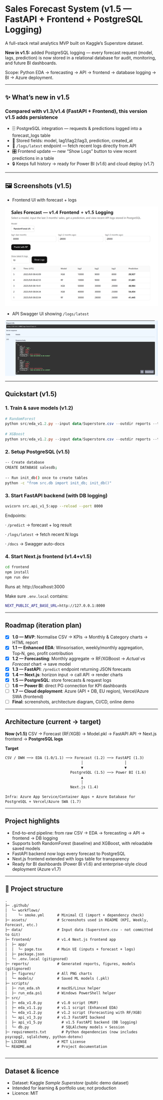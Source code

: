 # Sales Forecast System (v1.5 — FastAPI + Frontend + PostgreSQL Logging)

A full-stack retail analytics MVP built on Kaggle’s Superstore dataset.

**New in v1.5:** added PostgreSQL logging — every forecast request (model, lags, prediction) is now stored in a relational database for audit, monitoring, and future BI dashboards. 

Scope: Python EDA → forecasting → API → frontend → database logging → BI → Azure deployment.

---

## ✨ What’s new in v1.5

### Compared with v1.3/v1.4 (FastAPI + Frontend), this version v1.5 adds persistence
- 🗄️ PostgreSQL integration — requests & predictions logged into a forecast_logs table
- 📝 Stored fields: model, lag1/lag2/lag3, prediction, created_at
- 🔎 `/logs/latest` endpoint — fetch recent logs directly from API
- 🎛️ Frontend update — new “Show Logs” button to view recent predictions in a table
- 🔒 Keeps full history → ready for Power BI (v1.6) and cloud deploy (v1.7)

---

## 🖼️ Screenshots (v1.5)

- Frontend UI with forecast + logs

![Frontend with Logs](assets/frontend_with_logs.png)

- API Swagger UI showing `/logs/latest`

![API Docs Logs](assets/api_swagger_logs.png) 

---

## Quickstart (v1.5)

### 1. Train & save models (v1.2)
```powershell
# RandomForest
python src/eda_v1.2.py --input data/Superstore.csv --outdir reports --title "Retail EDA — MVP 1.2"

# XGBoost
python src/eda_v1.2.py --input data/Superstore.csv --outdir reports --title "Retail EDA — MVP 1.2 (XGB)" --model xgb
```

### 2. Setup PostgreSQL (v1.5)
```bash
-- Create database
CREATE DATABASE salesdb;

-- Run init_db() once to create tables
python -c "from src.db import init_db; init_db()"
```


### 3. Start FastAPI backend (with DB logging)
```bash
uvicorn src.api_v1_5:app --reload --port 8000
```

Endpoints:

· `/predict` → forecast + log result

· `/logs/latest` → fetch recent N logs

· `/docs` → Swagger auto-docs

### 4. Start Next.js frontend (v1.4+v1.5)
```bash
cd frontend
npm install
npm run dev
```
Runs at: http://localhost:3000

Make sure `.env.local` contains:
```bash
NEXT_PUBLIC_API_BASE_URL=http://127.0.0.1:8000
```
---

## Roadmap (iteration plan)

- [x] **1.0 — MVP**: Normalise CSV → KPIs → Monthly & Category charts → HTML report
- [x] **1.1 — Enhanced EDA**: Winsorisation, weekly/monthly aggregation, Top‑N, geo, profit contribution
- [x] **1.2 — Forecasting**: Monthly aggregate → RF/XGBoost → *Actual vs Forecast* chart → save model
- [x] **1.3 — FastAPI**: `/predict` endpoint returning JSON forecasts
- [x] **1.4 — Next.js**: horizon input → call API → render charts
- [x] **1.5 — PostgreSQL**: store forecasts & request logs
- [ ] **1.6 — Power BI**: direct PG connection for KPI dashboards
- [ ] **1.7 — Cloud deployment**: Azure (API + DB, EU region), Vercel/Azure SWA (frontend)
- [ ] **Final**: screenshots, architecture diagram, CI/CD, online demo

---

## Architecture (current → target)

**Now (v1.5)**
CSV → Forecast (RF/XGB) → Model.pkl → FastAPI API → Next.js frontend → **PostgreSQL logs**

**Target**  
```text
CSV / DWH ──> EDA (1.0/1.1) ──> Forecast (1.2) ──> FastAPI (1.3)
                                   │                   │
                                   ▼                   ▼
                              PostgreSQL (1.5) ──> Power BI (1.6)
                                   ▲
                                   │
                              Next.js (1.4)

Infra: Azure App Service/Container Apps + Azure Database for PostgreSQL + Vercel/Azure SWA (1.7)
```

---

## Project highlights

- End-to-end pipeline: from raw CSV → EDA → forecasting → API → frontend → DB logging
- Supports both RandomForest (baseline) and XGBoost, with reloadable saved models
- FastAPI backend now logs every forecast to PostgreSQL
- Next.js frontend extended with logs table for transparency
- Ready for BI dashboards (Power BI v1.6) and enterprise-style cloud deployment (Azure v1.7)

---

## 📂 Project structure

```text
.
├─ .github/
│  └─ workflows/
│     └─ smoke.yml      # Minimal CI (import + dependency check)
├─ assets/              # Screenshots used in README (KPI, Weekly, Forecast, etc.)
├─ data/                # Input data (Superstore.csv - not committed to Git)
├─ frontend/            # v1.4 Next.js frontend app
│  ├─ app/
│  │  └─ page.tsx       # Main UI (inputs + forecast + logs)
│  ├─ package.json
│  └─ .env.local (gitignored)
├─ reports/             # Generated reports, figures, models (gitignored)
│  ├─ figures/          # All PNG charts
│  └─ models/           # Saved ML models (.pkl)
├─ scripts/
│  ├─ run_eda.sh        # macOS/Linux helper
│  ├─ run_eda.ps1       # Windows PowerShell helper
├─ src/
│  ├─ eda_v1.0.py       # v1.0 script (MVP)
│  ├─ eda_v1.1.py       # v1.1 script (Enhanced EDA)
│  └─ eda_v1.2.py       # v1.2 script (Forecasting with RF/XGB)
│  └─ api_v1_3.py       # v1.3 FastAPI backend
│  ├─ api_v1_5.py         # v1.5 FastAPI backend (DB logging)
│  └─ db.py               # SQLAlchemy models + Session
├─ requirements.txt       # Python dependencies (now includes psycopg2, sqlalchemy, python-dotenv)
├─ LICENSE              # MIT License
└─ README.md            # Project documentation


```

---

## Dataset & licence

- Dataset: Kaggle *Sample Superstore* (public demo dataset)
- Intended for learning & portfolio use; not production
- Licence: MIT
